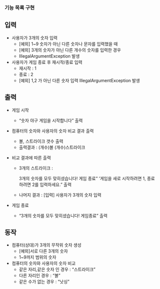 ### 기능 목록 구현

## 입력

- 사용자가 3개의 숫자 입력
    - [예외] 1~9 숫자가 아닌 다른 숫자나 문자를 입력했을 때
    - [예외] 3개의 숫자가 아닌 다른 개수의 숫자를 입력한 경우
    - IllegalArgumentException 발생
- 사용자가 게임 종료 후 재시작/종료 입력
    - 재시작 : 1
    - 종료 : 2
    - [예외] 1,2 가 아닌 다른 숫자 입력 IllegalArgumentException 발생

## 출력

- 게임 시작
    - “숫자 야구 게임을 시작합니다” 출력
- 컴퓨터의 숫자와 사용자의 숫자 비교 결과 출력
    - 볼, 스트라이크 갯수 출력
    - 출력결과 : (개수)볼 (개수)스트라이크
- 비교 결과에 따른 출력
    - 3개의 스트라이크 :
        
        3개의 숫자를 모두 맞히셨습니다! 게임 종료”
        ’게임을 새로 시작하려면 1, 종료하려면 2를 입력하세요.” 출력
        
    - 나머지 결과 :  [입력] 사용자가 3개의 숫자 입력

- 게임 종료
    - “3개의 숫자를 모두 맞히셨습니다! 게임종료” 출력

## 동작

- 컴퓨터(상대)가 3개의 무작위 숫자 생성
    - [예외]서로 다른 3개의 숫자
    - 1~9까지 범위의 숫자
- 컴퓨터의 숫자와 사용자의 숫자 비교
    - 같은 자리,같은 숫자 인 경우 : “스트라이크”
    - 다른 자리인 경우 : “볼”
    - 같은 수가 없는 경우 : “낫싱”